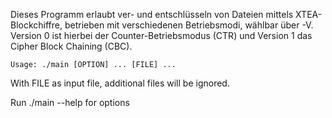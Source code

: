 Dieses Programm erlaubt ver- und entschlüsseln von Dateien mittels XTEA-Blockchiffre, betrieben mit verschiedenen Betriebsmodi, wählbar über -V.    
Version 0 ist hierbei der Counter-Betriebsmodus (CTR) und Version 1 das Cipher Block Chaining (CBC).   
  
```
Usage: ./main [OPTION] ... [FILE] ...  
```

With FILE as input file, additional files will be ignored.  

Run ./main --help for options  
